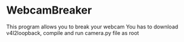 # WebcamBreaker
This program allows you to break your webcam
You has to download v4l2loopback, compile and run camera.py file as root
